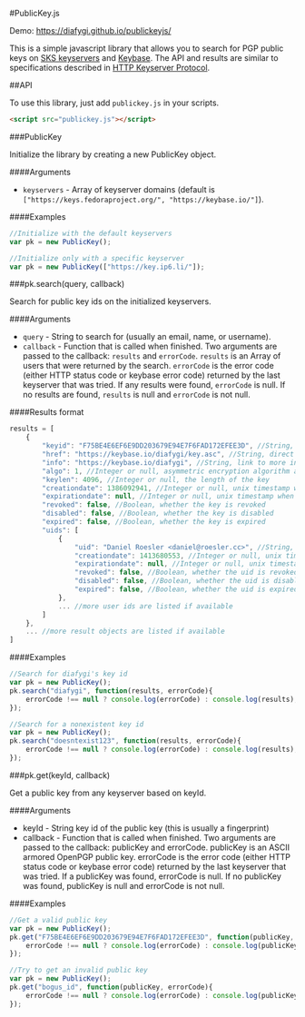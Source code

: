 #PublicKey.js

Demo: https://diafygi.github.io/publickeyjs/

This is a simple javascript library that allows you to search for PGP public
keys on [SKS keyservers](https://sks-keyservers.net/) and [Keybase](https://keybase.io/).
The API and results are similar to specifications described in
[HTTP Keyserver Protocol](http://tools.ietf.org/html/draft-shaw-openpgp-hkp-00).


##API

To use this library, just add `publickey.js` in your scripts.

```html
<script src="publickey.js"></script>
```

###PublicKey

Initialize the library by creating a new PublicKey object.

####Arguments

* `keyservers` - Array of keyserver domains (default is `["https://keys.fedoraproject.org/", "https://keybase.io/"]`).

####Examples

```javascript
//Initialize with the default keyservers
var pk = new PublicKey();

//Initialize only with a specific keyserver
var pk = new PublicKey(["https://key.ip6.li/"]);
```

###pk.search(query, callback)

Search for public key ids on the initialized keyservers.

####Arguments

* `query` - String to search for (usually an email, name, or username).
* `callback` - Function that is called when finished. Two arguments are passed
to the callback: `results` and `errorCode`. `results` is an Array of users that
were returned by the search. `errorCode` is the error code (either HTTP status
code or keybase error code) returned by the last keyserver that was tried. If
any results were found, `errorCode` is null. If no results are found, `results`
is null and `errorCode` is not null.

####Results format

```javascript
results = [
    {
        "keyid": "F75BE4E6EF6E9DD203679E94E7F6FAD172EFEE3D", //String, the key id of the public key (this is usually the fingerprint)
        "href": "https://keybase.io/diafygi/key.asc", //String, direct link to the public key
        "info": "https://keybase.io/diafygi", //String, link to more information about the public key
        "algo": 1, //Integer or null, asymmetric encryption algorithm according to https://tools.ietf.org/html/rfc4880#section-9.1
        "keylen": 4096, //Integer or null, the length of the key
        "creationdate": 1386092941, //Integer or null, unix timestamp when the key was created
        "expirationdate": null, //Integer or null, unix timestamp when the key will expire
        "revoked": false, //Boolean, whether the key is revoked
        "disabled": false, //Boolean, whether the key is disabled
        "expired": false, //Boolean, whether the key is expired
        "uids": [
            {
                "uid": "Daniel Roesler <daniel@roesler.cc>", //String, information about the user
                "creationdate": 1413680553, //Integer or null, unix timestamp when the uid was added
                "expirationdate": null, //Integer or null, unix timestamp when the uid was added
                "revoked": false, //Boolean, whether the uid is revoked
                "disabled": false, //Boolean, whether the uid is disabled
                "expired": false, //Boolean, whether the uid is expired
            },
            ... //more user ids are listed if available
        ]
    },
    ... //more result objects are listed if available
]
```

####Examples

```javascript
//Search for diafygi's key id
var pk = new PublicKey();
pk.search("diafygi", function(results, errorCode){
    errorCode !== null ? console.log(errorCode) : console.log(results);
});

//Search for a nonexistent key id
var pk = new PublicKey();
pk.search("doesntexist123", function(results, errorCode){
    errorCode !== null ? console.log(errorCode) : console.log(results);
});
```

###pk.get(keyId, callback)

Get a public key from any keyserver based on keyId.

####Arguments

* keyId - String key id of the public key (this is usually a fingerprint)
* callback - Function that is called when finished. Two arguments are
        passed to the callback: publicKey and errorCode. publicKey is
        an ASCII armored OpenPGP public key. errorCode is the error code
        (either HTTP status code or keybase error code) returned by the
        last keyserver that was tried. If a publicKey was found,
        errorCode is null. If no publicKey was found, publicKey is null
        and errorCode is not null.

####Examples

```javascript
//Get a valid public key
var pk = new PublicKey();
pk.get("F75BE4E6EF6E9DD203679E94E7F6FAD172EFEE3D", function(publicKey, errorCode){
    errorCode !== null ? console.log(errorCode) : console.log(publicKey);
});

//Try to get an invalid public key
var pk = new PublicKey();
pk.get("bogus_id", function(publicKey, errorCode){
    errorCode !== null ? console.log(errorCode) : console.log(publicKey);
});
```


